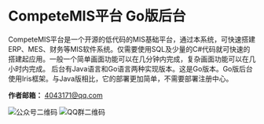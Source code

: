 # CompeteMIS平台 Go版后台
CompeteMIS平台是一个开源的低代码的MIS基础平台，通过本系统，可快速搭建ERP、MES、财务等MIS软件系统。仅需要使用SQL及少量的C#代码就可快速的搭建起应用。一般一个简单画面功能可以在几分钟内完成，复杂画面功能可以在几小时内完成。
后台有Java语言和Go语言两种实现版本。这是Go版本。Go版后台使用Iris框架。与Java版相比，它的部署更加简单，不需要部署注册中心。

**作者邮箱：** 4043171@qq.com

![公众号二维码](https://images.cnblogs.com/cnblogs_com/competesoft/2478061/o_251015021543_%E5%85%AC%E4%BC%97%E5%8F%B7%E4%BA%8C%E7%BB%B4%E7%A0%81.jpg)
![QQ群二维码](https://images.cnblogs.com/cnblogs_com/competesoft/2478061/o_251015021543_QQ%E7%BE%A4%E4%BA%8C%E7%BB%B4%E7%A0%81.png)
